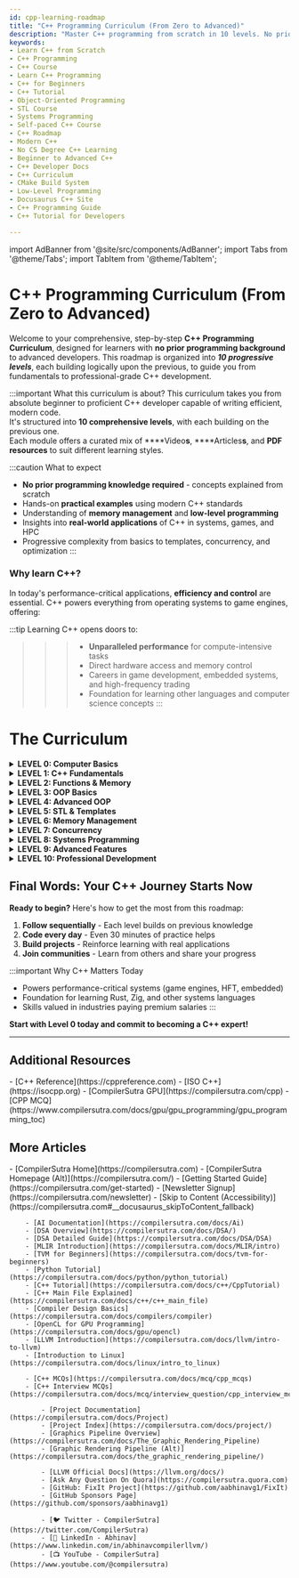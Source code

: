 ```yaml
--- 
id: cpp-learning-roadmap
title: "C++ Programming Curriculum (From Zero to Advanced)"
description: "Master C++ programming from scratch in 10 levels. No prior experience needed. Ideal for beginners to professional developers."
keywords:
- Learn C++ from Scratch
- C++ Programming
- C++ Course
- Learn C++ Programming
- C++ for Beginners
- C++ Tutorial
- Object-Oriented Programming
- STL Course
- Systems Programming
- Self-paced C++ Course
- C++ Roadmap
- Modern C++
- No CS Degree C++ Learning
- Beginner to Advanced C++
- C++ Developer Docs
- C++ Curriculum
- CMake Build System
- Low-Level Programming
- Docusaurus C++ Site
- C++ Programming Guide
- C++ Tutorial for Developers

---
```

import AdBanner from '@site/src/components/AdBanner';
import Tabs from '@theme/Tabs';
import TabItem from '@theme/TabItem';

<div>
    <AdBanner />
</div>

# C++ Programming Curriculum (From Zero to Advanced)

Welcome to your comprehensive, step-by-step **C++ Programming Curriculum**, designed for learners with **no prior programming background** to advanced developers. This roadmap is organized into ***10 progressive levels***, each building logically upon the previous, to guide you from fundamentals to professional-grade C++ development.

:::important What this curriculum is about?
This curriculum takes you from absolute beginner to proficient C++ developer capable of writing efficient, modern code.  
It's structured into **10 comprehensive levels**, with each building on the previous one.  
Each module offers a curated mix of ****Video**s**, ****Articles**s**, and ****PDF** resources** to suit different learning styles.  

:::caution What to expect
- **No prior programming knowledge required** - concepts explained from scratch
- Hands-on **practical examples** using modern C++ standards
- Understanding of **memory management** and **low-level programming**
- Insights into **real-world applications** of C++ in systems, games, and HPC
- Progressive complexity from basics to templates, concurrency, and optimization
:::

### Why learn C++?
In today's performance-critical applications, **efficiency and control** are essential. C++ powers everything from operating systems to game engines, offering:

:::tip Learning C++ opens doors to:
>>> * **Unparalleled performance** for compute-intensive tasks
>>> * Direct hardware access and memory control
>>> * Careers in game development, embedded systems, and high-frequency trading
>>> * Foundation for learning other languages and computer science concepts
:::

<div>
    <AdBanner />
</div>


<h1 class="curriculum-**Title**">The Curriculum</h1>

<div id="gpu-toc-page">


<details>
<summary><strong><span class="level-prefix">LEVEL 0:</span> Computer Basics</strong></summary>

:::tip Before diving into C++, 
>>>> ***it’s essential to understand the basics of how computers work. This level builds the foundation of binary logic, memory, and the need for compilers***.

:::
| # | **Title**           | **Video**   | **Articles**| **PDF**     |
| - | ------------------- | ----------- | ----------- | ----------- |
| 1 | How Computers Work  | [link](https://youtu.be/2jtmDTQbYf4) | [link](https://www.compilersutra.com/docs/gpu/gpu_programming/how_computer_works/) | Coming Soon |
| 2 | Binary/Hexadecimal  | Coming Soon | Coming Soon | Coming Soon |
| 3 | Compilers Explained | Coming Soon | Coming Soon | Coming Soon |

</details>



<details>
<summary><strong><span class="level-prefix">LEVEL 1:</span> C++ Fundamentals</strong></summary>

:::tip Learn the core building blocks of C++: 
>>>> ***variables, types, and control structures. These are essential to start programming in C++.***
:::

| # | **Title**         | **Video**   | **Articles**| **PDF**     |
| - | ----------------- | ----------- | ----------- | ----------- |
| 1 | Variables & Types | Coming Soon | Coming Soon | Coming Soon |
| 2 | Operators         | Coming Soon | Coming Soon | Coming Soon |
| 3 | Control Flow      | Coming Soon | Coming Soon | Coming Soon |

</details>



<details>
<summary><strong><span class="level-prefix">LEVEL 2:</span> Functions & Memory</strong></summary>

:::tip Modular Designing
>>>> ***Understand how to break code into reusable parts and manage memory safely with pointers and references.***
:::


| # | **Title**  | **Video**   | **Articles**| **PDF**     |
| - | ---------- | ----------- | ----------- | ----------- |
| 1 | Functions  | Coming Soon | Coming Soon | Coming Soon |
| 2 | Pointers   | Coming Soon | Coming Soon | Coming Soon |
| 3 | References | Coming Soon | Coming Soon | Coming Soon |

</details>



<details>
<summary><strong><span class="level-prefix">LEVEL 3:</span> OOP Basics</strong></summary>

:::tip Dive into Object-Oriented Programming:
 >>>> ***create your own types using classes, reuse behavior with inheritance, and organize code better***
:::


| # | **Title**       | **Video**   | **Articles**| **PDF**     |
| - | --------------- | ----------- | ----------- | ----------- |
| 1 | Classes/Objects | Coming Soon | Coming Soon | Coming Soon |
| 2 | Constructors    | Coming Soon | Coming Soon | Coming Soon |
| 3 | Inheritance     | Coming Soon | Coming Soon | Coming Soon |

</details>



<details>
<summary><strong><span class="level-prefix">LEVEL 4:</span> Advanced OOP</strong></summary>

:::tip Take your OOP skills further 
>>>> ***learning about dynamic dispatch (polymorphism), code generalization via templates, and the STL.***
:::

| # | **Title**    | **Video**   | **Articles**| **PDF**     |
| - | ------------ | ----------- | ----------- | ----------- |
| 1 | Polymorphism | Coming Soon | Coming Soon | Coming Soon |
| 2 | Templates    | Coming Soon | Coming Soon | Coming Soon |
| 3 | STL Intro    | Coming Soon | Coming Soon | Coming Soon |

</details>



<details>
<summary><strong><span class="level-prefix">LEVEL 5:</span> STL & Templates</strong></summary>

<Tabs>
 <TabItem value="5a" label="Containers">
:::tip Master the most useful STL
>>>> ***containers like vectors and maps.***  
:::

| # | **Title**   | Resources   |
| - | ------- | ----------- |
| 1 | Vectors | Coming Soon |
| 2 | Maps    | Coming Soon |

</TabItem>

<TabItem value="5b" label="Algorithms">
:::tip Work with standard algorithms 
>>>> ***to perform powerful operations like sorting and searching.***
:::

| # | **Title** | Resources   |
| - | --------- | ----------- |
| 1 | Sorting   | Coming Soon |
| 2 | Searching | Coming Soon |

</TabItem>
</Tabs>

</details>



<details>
<summary><strong><span class="level-prefix">LEVEL 6:</span> Memory Management</strong></summary>
:::tip Efficiently manage resources
>>>> ***using smart pointers, move semantics, and even custom memory allocation strategies.***
:::
 

| # | **Title**             | **Video**       | **Articles**     | **PDF**         |
| - | ----------------- | ----------- | ----------- | ----------- |
| 1 | Smart Pointers    | Coming Soon | Coming Soon | Coming Soon |
| 2 | Move Semantics    | Coming Soon | Coming Soon | Coming Soon |
| 3 | Custom Allocators | Coming Soon | Coming Soon | Coming Soon |

</details>


<details>
<summary><strong><span class="level-prefix">LEVEL 7:</span> Concurrency</strong></summary>
:::tip Leverage multi-threading
>>>> ***for high-performance programs. Learn to use threads, mutexes, and asynchronous operations.*** 
:::
 

| # | **Title**| **Video**  | **Articles**| **PDF**     |
| - | ------- | ----------- | ----------- | ----------- |
| 1 | Threads | Coming Soon | Coming Soon | Coming Soon |
| 2 | Mutexes | Coming Soon | Coming Soon | Coming Soon |
| 3 | Async   | Coming Soon | Coming Soon | Coming Soon |

</details>


<details>
<summary><strong><span class="level-prefix">LEVEL 8:</span> Systems Programming</strong></summary>

:::tip Explore how C++ interacts with the system
>>>> ***handle files, sockets, and POSIX APIs.***
:::

| # | **Title**    | **Video**       | **Articles**     | **PDF**         |
| - | -------- | ----------- | ----------- | ----------- |
| 1 | File I/O | Coming Soon | Coming Soon | Coming Soon |
| 2 | Sockets  | Coming Soon | Coming Soon | Coming Soon |
| 3 | POSIX    | Coming Soon | Coming Soon | Coming Soon |

</details>



<details>
<summary><strong><span class="level-prefix">LEVEL 9:</span> Advanced Features</strong></summary>

<Tabs>
<TabItem value="9a" label="C++20">
:::tip Stay updated with modern C++
>>> features like Concepts and Ranges.
:::
 
| # | **Title**    | Resources   |
| - | -------- | ----------- |
| 1 | Concepts | Coming Soon |
| 2 | Ranges   | Coming Soon |

</TabItem>

<TabItem value="9b" label="Metaprogramming/Template Programming">
:::tip  Unlock compile-time logic
>>>> using powerful C++ metaprogramming tool
:::

| # | **Title** | **Resources**|
| - | --------- | -----------  |
| 1 | SFINAE    | Coming Soon  |
| 2 | constexpr | Coming Soon  |

</TabItem>
</Tabs>

</details>


<details>
<summary><strong><span class="level-prefix">LEVEL 10:</span> Professional Development</strong></summary>

<Tabs>
<TabItem value="10a" label="Build Systems">
:::tip Learn about how real-world C++ projects 
>>>> ***built, managed, and packaged.***
:::

| # | **Title** | Resources   |
| - | ----- | ----------- |
| 1 | CMake | Coming Soon |
| 2 | Conan | Coming Soon |

</TabItem>

<TabItem value="10b" label="Career">
:::tip Get ready for the industry
>>>> ***interviews, contributing to open source, and growing your career.***

:::

| # | **Title**      | **Resources**   |
| - | -------------- | -----------     |
| 1 | Interview Prep | Coming Soon     |
| 2 | Open Source    | Coming Soon     |

</TabItem>
</Tabs>

</details>

</div>

## Final Words: Your C++ Journey Starts Now

**Ready to begin?** Here's how to get the most from this roadmap:

1. **Follow sequentially** - Each level builds on previous knowledge
2. **Code every day** - Even 30 minutes of practice helps
3. **Build projects** - Reinforce learning with real applications
4. **Join communities** - Learn from others and share your progress

:::important Why C++ Matters Today

* Powers performance-critical systems (game engines, HFT, embedded)
* Foundation for learning Rust, Zig, and other systems languages
* Skills valued in industries paying premium salaries
  :::

**Start with Level 0 today and commit to becoming a C++ expert!**

---

## Additional Resources

<Tabs>
  <TabItem value="docs" label="Documentation">
    - [C++ Reference](https://cppreference.com)
    - [ISO C++](https://isocpp.org)
  </TabItem>

  <TabItem value="courses" label="Courses">
    - [CompilerSutra GPU](https://compilersutra.com/cpp)
    - [CPP MCQ](https://www.compilersutra.com/docs/gpu/gpu_programming/gpu_programming_toc)
  </TabItem>
</Tabs>


## More Articles

<Tabs>
  <TabItem value="docs" label="📚 Documentation">
             - [CompilerSutra Home](https://compilersutra.com)
                - [CompilerSutra Homepage (Alt)](https://compilersutra.com/)
                - [Getting Started Guide](https://compilersutra.com/get-started)
                - [Newsletter Signup](https://compilersutra.com/newsletter)
                - [Skip to Content (Accessibility)](https://compilersutra.com#__docusaurus_skipToContent_fallback)


  </TabItem>

  <TabItem value="tutorials" label="📖 Tutorials & Guides">

        - [AI Documentation](https://compilersutra.com/docs/Ai)
        - [DSA Overview](https://compilersutra.com/docs/DSA/)
        - [DSA Detailed Guide](https://compilersutra.com/docs/DSA/DSA)
        - [MLIR Introduction](https://compilersutra.com/docs/MLIR/intro)
        - [TVM for Beginners](https://compilersutra.com/docs/tvm-for-beginners)
        - [Python Tutorial](https://compilersutra.com/docs/python/python_tutorial)
        - [C++ Tutorial](https://compilersutra.com/docs/c++/CppTutorial)
        - [C++ Main File Explained](https://compilersutra.com/docs/c++/c++_main_file)
        - [Compiler Design Basics](https://compilersutra.com/docs/compilers/compiler)
        - [OpenCL for GPU Programming](https://compilersutra.com/docs/gpu/opencl)
        - [LLVM Introduction](https://compilersutra.com/docs/llvm/intro-to-llvm)
        - [Introduction to Linux](https://compilersutra.com/docs/linux/intro_to_linux)

  </TabItem>

  <TabItem value="assessments" label="📝 Assessments">

        - [C++ MCQs](https://compilersutra.com/docs/mcq/cpp_mcqs)
        - [C++ Interview MCQs](https://compilersutra.com/docs/mcq/interview_question/cpp_interview_mcqs)

  </TabItem>

  <TabItem value="projects" label="🛠️ Projects">

            - [Project Documentation](https://compilersutra.com/docs/Project)
            - [Project Index](https://compilersutra.com/docs/project/)
            - [Graphics Pipeline Overview](https://compilersutra.com/docs/The_Graphic_Rendering_Pipeline)
            - [Graphic Rendering Pipeline (Alt)](https://compilersutra.com/docs/the_graphic_rendering_pipeline/)

  </TabItem>

  <TabItem value="resources" label="🌍 External Resources">

            - [LLVM Official Docs](https://llvm.org/docs/)
            - [Ask Any Question On Quora](https://compilersutra.quora.com)
            - [GitHub: FixIt Project](https://github.com/aabhinavg1/FixIt)
            - [GitHub Sponsors Page](https://github.com/sponsors/aabhinavg1)

  </TabItem>

  <TabItem value="social" label="📣 Social Media">

            - [🐦 Twitter - CompilerSutra](https://twitter.com/CompilerSutra)
            - [💼 LinkedIn - Abhinav](https://www.linkedin.com/in/abhinavcompilerllvm/)
            - [📺 YouTube - CompilerSutra](https://www.youtube.com/@compilersutra)

  </TabItem>
</Tabs>

